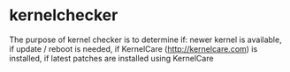 # kernelchecker
The purpose of kernel checker is to determine if: newer kernel is available, if update / reboot is needed, if KernelCare (http://kernelcare.com) is installed, if latest patches are installed using KernelCare
